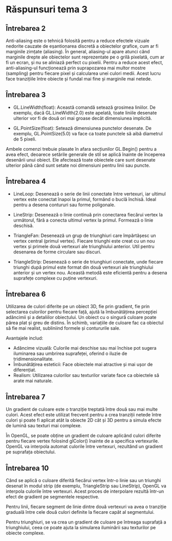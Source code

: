 # Răspunsuri tema 3

## Întrebarea 2
Anti-aliasing este o tehnică folosită pentru a reduce efectele vizuale nedorite cauzate de eșantionarea discretă a obiectelor grafice, cum ar fi marginile zimțate (aliasing). În general, aliasing-ul apare atunci când marginile drepte ale obiectelor sunt reprezentate pe o grilă pixelată, cum ar fi un ecran, și nu se aliniază perfect cu pixelii.
Pentru a reduce acest efect, anti-aliasing-ul funcționează prin suprapozarea mai multor mostre (sampling) pentru fiecare pixel și calcularea unei culori medii. Acest lucru face tranzițiile între obiecte și fundal mai fine și marginile mai netede.

## Întrebarea 3
- GL.LineWidth(float): Această comandă setează grosimea liniilor. De exemplu, dacă GL.LineWidth(2.0) este apelată, toate liniile desenate ulterior vor fi de două ori mai groase decât dimensiunea implicită.

- GL.PointSize(float): Setează dimensiunea punctelor desenate. De exemplu, GL.PointSize(5.0) va face ca toate punctele să aibă diametrul de 5 pixeli.

Ambele comenzi trebuie plasate în afara secțiunilor GL.Begin() pentru a avea efect, deoarece setările generale de stil se aplică înainte de începerea desenării unui obiect. Ele afectează toate obiectele care sunt desenate ulterior până când sunt setate noi dimensiuni pentru linii sau puncte.

## Întrebarea 4
- LineLoop: Desenează o serie de linii conectate între vertexuri, iar ultimul vertex este conectat înapoi la primul, formând o buclă închisă. Ideal pentru a desena contururi sau forme poligonale.

- LineStrip: Desenează o linie continuă prin conectarea fiecărui vertex la următorul, fără a conecta ultimul vertex la primul. Formează o linie deschisă.

- TriangleFan: Desenează un grup de triunghiuri care împărtășesc un vertex central (primul vertex). Fiecare triunghi este creat cu un nou vertex și primele două vertexuri ale triunghiului anterior. Util pentru desenarea de forme circulare sau discuri.

- TriangleStrip: Desenează o serie de triunghiuri conectate, unde fiecare triunghi după primul este format din două vertexuri ale triunghiului anterior și un vertex nou. Această metodă este eficientă pentru a desena suprafețe complexe cu puține vertexuri.

## Întrebarea 6
Utilizarea de culori diferite pe un obiect 3D, fie prin gradient, fie prin selectarea culorilor pentru fiecare față, ajută la îmbunătățirea percepției adâncimii și a detaliilor obiectului. Un obiect cu o singură culoare poate părea plat și greu de distins. În schimb, variațiile de culoare fac ca obiectul să fie mai realist, subliniind formele și contururile sale.

Avantajele includ:

- Adâncime vizuală: Culorile mai deschise sau mai închise pot sugera iluminarea sau umbrirea suprafeței, oferind o iluzie de tridimensionalitate.
- Îmbunătățirea esteticii: Face obiectele mai atractive și mai ușor de diferențiat.
- Realism: Utilizarea culorilor sau texturilor variate face ca obiectele să arate mai naturale.

## Întrebarea 7
Un gradient de culoare este o tranziție treptată între două sau mai multe culori. Acest efect este utilizat frecvent pentru a crea tranziții netede între culori și poate fi aplicat atât la obiecte 2D cât și 3D pentru a simula efecte de lumină sau texturi mai complexe.

În OpenGL, se poate obține un gradient de culoare aplicând culori diferite pentru fiecare vertex folosind glColor() înainte de a specifica vertexurile. OpenGL va interpola automat culorile între vertexuri, rezultând un gradient pe suprafața obiectului.

## Întrebarea 10
Când se aplică o culoare diferită fiecărui vertex într-o linie sau un triunghi desenat în modul strip (de exemplu, TriangleStrip sau LineStrip), OpenGL va interpola culorile între vertexuri. Acest proces de interpolare rezultă într-un efect de gradient pe segmentele respective.

Pentru linii, fiecare segment de linie dintre două vertexuri va avea o tranziție graduală între cele două culori definite la fiecare capăt al segmentului.

Pentru triunghiuri, se va crea un gradient de culoare pe întreaga suprafață a triunghiului, ceea ce poate ajuta la simularea iluminării sau texturilor pe obiecte complexe.